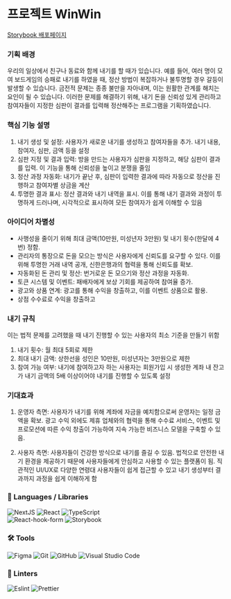 # 프로젝트 WinWin

[Storybook 배포페이지](https://651fd2521967afdc6589d5eb-ywlfyuyzgp.chromatic.com/?path=/)

### 기획 배경

우리의 일상에서 친구나 동료와 함께 내기를 할 때가 있습니다. 예를 들어, 여러 명이 모여 보드게임의 승패로 내기를 하였을 때, 정산 방법이 복잡하거나 불투명할 경우 갈등이 발생할 수 있습니다. 금전적 문제는 종종 불만을 자아내며, 이는 원활한 관계를 해치는 요인이 될 수 있습니다. 이러한 문제를 해결하기 위해, 내기 돈을 신뢰성 있게 관리하고 참여자들이 지정한 심판이 결과를 입력해 정산해주는 프로그램을 기획하였습니다.

### 핵심 기능 설명

1. 내기 생성 및 설정: 사용자가 새로운 내기를 생성하고 참여자들을 추가. 내기 내용, 참여자, 심판, 금액 등을 설정
2. 심판 지정 및 결과 입력: 방을 만드는 사용자가 심판을 지정하고, 해당 심판이 결과를 입력. 이 기능을 통해 신뢰성을 높이고 분쟁을 줄임
3. 정산 과정 자동화: 내기가 끝난 후, 심판이 입력한 결과에 따라 자동으로 정산을 진행하고 참여자별 상금을 계산
4. 투명한 결과 표시: 정산 결과와 내기 내역을 표시. 이를 통해 내기 결과와 과정이 투명하게 드러나며, 시각적으로 표시하여 모든 참여자가 쉽게 이해할 수 있음

### 아이디어 차별성

- 사행성을 줄이기 위해 최대 금액(10만원, 미성년자 3만원) 및 내기 횟수(한달에 4번) 정함.
- 관리자의 통장으로 돈을 모으는 방식은 사용자에게 신뢰도를 요구할 수 있다.
  이를 위해 투명한 거래 내역 공개, 신한은행과의 협력을 통해 신뢰도를 확보.
- 자동화된 돈 관리 및 정산: 번거로운 돈 모으기와 정산 과정을 자동화.
- 토큰 시스템 및 이벤트: 패배자에게 보상 기회를 제공하여 참여율 증가.
- 광고와 상품 연계: 광고를 통해 수익을 창출하고, 이를 이벤트 상품으로 활용.
- 상점 수수료로 수익을 창출하고

### 내기 규칙

이는 법적 문제를 고려했을 때 내기 진행할 수 있는 사용자의 최소 기준을 만들기 위함

1. 내기 횟수: 월 최대 5회로 제한
2. 최대 내기 금액: 상한선을 성인은 10만원, 미성년자는 3만원으로 제한
3. 참여 가능 여부: 내기에 참여하고자 하는 사용자는 회원가입 시 생성한 계좌 내 잔고가 내기 금액의 5배 이상이어야 내기를 진행할 수 있도록 설정

### 기대효과

1. 운영자 측면: 사용자가 내기를 위해 계좌에 자금을 예치함으로써 운영자는 일정 금액을 확보. 광고 수익 외에도 제휴 업체와의 협력을 통해 수수료 서비스, 이벤트 및 프로모션에 따른 수익 창출이 가능하여 지속 가능한 비즈니스 모델을 구축할 수 있음.

2. 사용자 측면: 사용자들이 건강한 방식으로 내기를 즐길 수 있음. 법적으로 안전한 내기 환경을 제공하기 때문에 사용자들에게 안심하고 사용할 수 있는 플랫폼이 됨. 직관적인 UI/UX로 다양한 연령대 사용자들이 쉽게 접근할 수 있고 내기 생성부터 결과까지 과정을 쉽게 이해하게 함

### 📃 Languages / Libraries

![NextJS](https://img.shields.io/badge/NextJS-%23000000.svg?style=for-the-badge&logo=Next.js&logoColor=white)
![React](https://img.shields.io/badge/react-%2320232a.svg?style=for-the-badge&logo=react&logoColor=%2361DAFB)
![TypeScript](https://img.shields.io/badge/typescript-004088.svg?style=for-the-badge&logo=typescript&logoColor=white)<br/>
![React-hook-form](https://img.shields.io/badge/React_Hook_Form-FF3366?style=for-the-badge&logo=react&logoColor=%2361DAFB)
![Storybook](https://img.shields.io/badge/storybook-FF4785?style=for-the-badge&logo=storybook&logoColor=white)

### 🛠 Tools

![Figma](https://img.shields.io/badge/figma-%23F24E1E.svg?style=for-the-badge&logo=figma&logoColor=white)
![Git](https://img.shields.io/badge/git-%23F05033.svg?style=for-the-badge&logo=git&logoColor=white)
![GitHub](https://img.shields.io/badge/github-%23121011.svg?style=for-the-badge&logo=github&logoColor=white)
![Visual Studio Code](https://img.shields.io/badge/Visual%20Studio%20Code-0078d7.svg?style=for-the-badge&logo=visual-studio-code&logoColor=white)

### 🧐 Linters

![Eslint](https://img.shields.io/badge/eslint-3A33D1?style=for-the-badge&logo=eslint&logoColor=white)
![Prettier](https://img.shields.io/badge/prettier-1A2C34?style=for-the-badge&logo=prettier&logoColor=F7BA3E)
